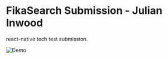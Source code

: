 # FikaSearch Submission - Julian Inwood

react-native tech test submission.

![Demo](https://github.com/jinwood/fika-frontend-exercise/blob/master/FikaSearch/demo.gif)
